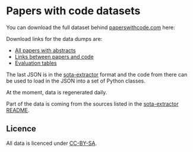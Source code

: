 # Papers with code datasets

You can download the full dataset behind [paperswithcode.com](https://paperswithcode.com) here:

Download links for the data dumps are:

- [All papers with abstracts](https://paperswithcode.com/media/about/papers-with-abstracts.json.gz)
- [Links between papers and code](https://paperswithcode.com/media/about/links-between-papers-and-code.json.gz)
- [Evaluation tables](https://paperswithcode.com/media/about/evaluation-tables.json.gz)

The last JSON is in the [sota-extractor](https://github.com/paperswithcode/sota-extractor) format and the code
from there can be used to load in the JSON into a set of Python classes. 

At the moment, data is regenerated daily.

Part of the data is coming from the sources listed in the [sota-extractor README](https://github.com/paperswithcode/sota-extractor).

## Licence

All data is licenced under [CC-BY-SA](https://creativecommons.org/licenses/by-sa/4.0/). 


